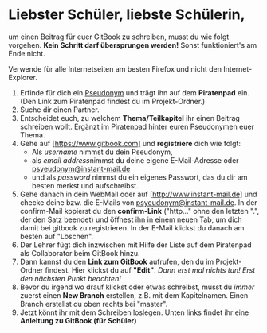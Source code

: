 # Liebster Schüler, liebste Schülerin,

um einen Beitrag für euer GitBook zu schreiben, musst du wie folgt vorgehen. **Kein Schritt darf übersprungen werden!** Sonst funktioniert's am Ende nicht.

Verwende für alle Internetseiten am besten Firefox und nicht den Internet-Explorer.

1. Erfinde für dich ein [Pseudonym] und trägt ihn auf dem **Piratenpad** ein. (Den Link zum Piratenpad findest du im Projekt-Ordner.)
1. Suche dir einen Partner. 
1. Entscheidet euch, zu welchem **Thema/Teilkapitel** ihr einen Beitrag schreiben wollt. Ergänzt im Piratenpad hinter euren Pseudonymen euer Thema.
1. Gehe auf [https://www.gitbook.com] und **registriere** dich wie folgt: 
	+ Als *username* nimmst du dein Pseudonym, 
	+ als *email address*nimmst du deine eigene E-Mail-Adresse oder psyeudonym@instant-mail.de 
	+ und als *password* nimmst du ein eigenes Passwort, das du dir am besten merkst und aufschreibst.
1. Gehe danach in dein WebMail oder auf [http://www.instant-mail.de] und checke deine bzw. die E-Mails von psyeudonym@instant-mail.de. In der confirm-Mail kopierst du den **confirm-Link** ("http..." ohne den letzten ".", der den Satz beendet) und öffnest ihn in einem neuen Tab, um dich damit bei gitbook zu registrieren. In der E-Mail klickst du danach am besten auf "Löschen".
1. Der Lehrer fügt dich inzwischen mit Hilfe der Liste auf dem Piratenpad als Collaborator beim GitBook hinzu.
1. Dann kannst du den **Link zum GitBook** aufrufen, den du im Projekt-Ordner findest. Hier klickst du auf **"Edit"**. *Dann erst mal nichts tun! Erst den nächsten Punkt beachten!*
1. Bevor du irgend wo drauf klickst oder etwas schreibst, musst du *immer* zuerst einen **New Branch** erstellen, z.B. mit dem Kapitelnamen. Einen Branch erstellst du oben rechts bei "master".
1. Jetzt könnt ihr mit dem Schreiben loslegen. Unten links findet ihr eine **Anleitung zu GitBook (für Schüler)**

[Pseudonym]: https://de.wikipedia.org/wiki/Pseudonym
[http://www.instant-mail.de]: http://www.instant-mail.de/
[https://www.gitbook.com]:  https://www.gitbook.com/
